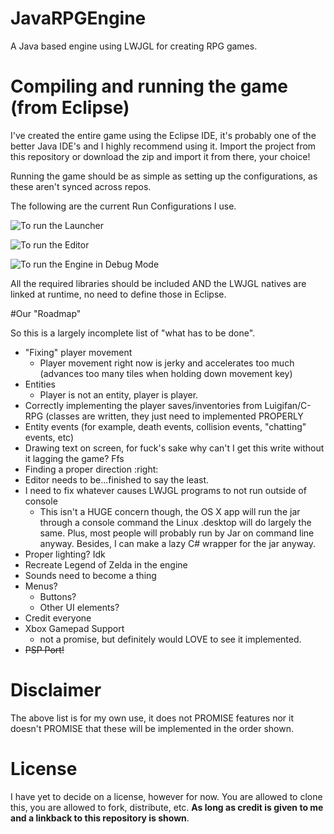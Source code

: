 # JavaRPGEngine
A Java based engine using LWJGL for creating RPG games.

# Compiling and running the game (from Eclipse)
I've created the entire game using the Eclipse IDE, it's probably one of the better Java IDE's and I highly recommend using it. Import the project from this repository or download the zip and import it from there, your choice!

Running the game should be as simple as setting up the configurations, as these aren't synced across repos. 

The following are the current Run Configurations I use.

![To run the Launcher](http://i.gyazo.com/dd4939ba25d1945202e2dc6fdf12aead.png)

![To run the Editor](http://i.gyazo.com/bc7354af23b7c77d8bb34d5556d0efc2.png)

![To run the Engine in Debug Mode](http://i.gyazo.com/2703f6d20f95552021eb6c4fa2097857.png)

All the required libraries should be included AND the LWJGL natives are linked at runtime, no need to define those in Eclipse.

#Our "Roadmap"

So this is a largely incomplete list of "what has to be done".

- "Fixing" player movement 
  - Player movement right now is jerky and accelerates too much (advances too many tiles when holding down movement key)
- Entities
  - Player is not an entity, player is player.
- Correctly implementing the player saves/inventories from Luigifan/C-RPG (classes are written, they just need to implemented PROPERLY
- Entity events (for example, death events, collision events, "chatting" events, etc)
- Drawing text on screen, for fuck's sake why can't I get this write without it lagging the game? Ffs
- Finding a proper direction :right:
- Editor needs to be...finished to say the least.
- I need to fix whatever causes LWJGL programs to not run outside of console
  - This isn't a HUGE concern though, the OS X app will run the jar through a console command the Linux .desktop will do largely the same. Plus, most people will probably run by Jar on command line anyway. Besides, I can make a lazy C# wrapper for the jar anyway.
- Proper lighting? Idk 
- Recreate Legend of Zelda in the engine
- Sounds need to become a thing
- Menus?
  - Buttons?
  - Other UI elements?
- Credit everyone
- Xbox Gamepad Support
  - not a promise, but definitely would LOVE to see it implemented.
- ~~PSP Port!~~

# Disclaimer

The above list is for my own use, it does not PROMISE features nor it doesn't PROMISE that these will be implemented in the order shown.

# License

I have yet to decide on a license, however for now. You are allowed to clone this, you are allowed to fork, distribute, etc. **As long as credit is given to me and a linkback to this repository is shown**.
